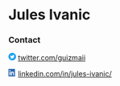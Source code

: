 # Jules Ivanic

### Contact

<img src="_media/twitter.png" alt="Twitter" width="15" height="15" /> [twitter.com/guizmaii](https://twitter.com/guizmaii)

<img src="_media/linkedin.png" alt="Twitter" width="15" height="15" /> [linkedin.com/in/jules-ivanic/](https://www.linkedin.com/in/jules-ivanic/)
